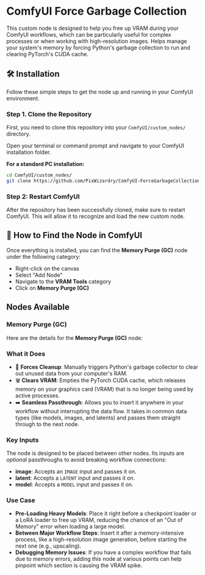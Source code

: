 # ComfyUI Force Garbage Collection

This custom node is designed to help you free up VRAM during your ComfyUI workflows, which can be particularly useful for complex processes or when working with high-resolution images. Helps manage your system's memory by forcing Python's garbage collection to run and clearing PyTorch's CUDA cache.

## 🛠️ Installation

Follow these simple steps to get the node up and running in your ComfyUI environment.

### Step 1. Clone the Repository

First, you need to clone this repository into your `ComfyUI/custom_nodes/` directory.

Open your terminal or command prompt and navigate to your ComfyUI installation folder.

**For a standard PC installation:**
```bash
cd ComfyUI/custom_nodes/
git clone https://github.com/PixWizardry/ComfyUI-ForceGarbageCollection
```

### Step 2: Restart ComfyUI

After the repository has been successfully cloned, make sure to restart ComfyUI. This will allow it to recognize and load the new custom node.

## 🔎 How to Find the Node in ComfyUI

Once everything is installed, you can find the **Memory Purge (GC)** node under the following category:

*   Right-click on the canvas
*   Select "Add Node"
*   Navigate to the **VRAM Tools** category
*   Click on **Memory Purge (GC)**

##  Nodes Available

### Memory Purge (GC)
Here are the details for the **Memory Purge (GC)** node:

### What it Does
*   🧹 **Forces Cleanup**: Manually triggers Python's garbage collector to clear out unused data from your computer's RAM.
*   🗑️ **Clears VRAM**: Empties the PyTorch CUDA cache, which releases memory on your graphics card (VRAM) that is no longer being used by active processes.
*   ➡️ **Seamless Passthrough**: Allows you to insert it anywhere in your workflow without interrupting the data flow. It takes in common data types (like models, images, and latents) and passes them straight through to the next node.

### Key Inputs
The node is designed to be placed between other nodes. Its inputs are *optional* passthroughs to avoid breaking workflow connections:
*   **image**: Accepts an `IMAGE` input and passes it on.
*   **latent**: Accepts a `LATENT` input and passes it on.
*   **model**: Accepts a `MODEL` input and passes it on.

### Use Case
*   **Pre-Loading Heavy Models**: Place it right before a checkpoint loader or a LoRA loader to free up VRAM, reducing the chance of an "Out of Memory" error when loading a large model.
*   **Between Major Workflow Steps**: Insert it after a memory-intensive process, like a high-resolution image generation, before starting the next one (e.g., upscaling).
*   **Debugging Memory Issues**: If you have a complex workflow that fails due to memory errors, adding this node at various points can help pinpoint which section is causing the VRAM spike.
